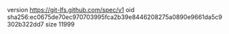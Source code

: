 version https://git-lfs.github.com/spec/v1
oid sha256:ec0675de70ec970703995fca2b39e8446208275a0890e9661da5c9302b322dd7
size 11999
